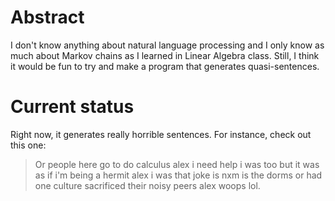 # Abstract

I don't know anything about natural language processing and I only know as much about Markov chains as I learned in Linear Algebra class. Still, I think it would be fun to try and make a program that generates quasi-sentences.

# Current status

Right now, it generates really horrible sentences. For instance, check out this one:

> Or people here go to do calculus alex i need help i was too but it was as if i'm
> being a hermit alex i was that joke is nxm is the dorms or had one culture
> sacrificed their noisy peers alex woops lol.
